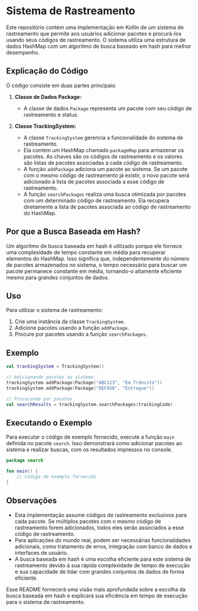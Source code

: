 # Sistema de Rastreamento

Este repositório contém uma implementação em Kotlin de um sistema de rastreamento que permite aos usuários adicionar pacotes e procurá-los usando seus códigos de rastreamento. O sistema utiliza uma estrutura de dados HashMap com um algoritmo de busca baseado em hash para melhor desempenho.

## Explicação do Código

O código consiste em duas partes principais:

1. **Classe de Dados Package:**
    - A classe de dados `Package` representa um pacote com seu código de rastreamento e status.

2. **Classe TrackingSystem:**
    - A classe `TrackingSystem` gerencia a funcionalidade do sistema de rastreamento.
    - Ela contém um HashMap chamado `packageMap` para armazenar os pacotes. As chaves são os códigos de rastreamento e os valores são listas de pacotes associadas a cada código de rastreamento.
    - A função `addPackage` adiciona um pacote ao sistema. Se um pacote com o mesmo código de rastreamento já existir, o novo pacote será adicionado à lista de pacotes associada a esse código de rastreamento.
    - A função `searchPackages` realiza uma busca otimizada por pacotes com um determinado código de rastreamento. Ela recupera diretamente a lista de pacotes associada ao código de rastreamento do HashMap.

## Por que a Busca Baseada em Hash?

Um algoritmo de busca baseada em hash é utilizado porque ele fornece uma complexidade de tempo constante em média para recuperar elementos do HashMap. Isso significa que, independentemente do número de pacotes armazenados no sistema, o tempo necessário para buscar um pacote permanece constante em média, tornando-o altamente eficiente mesmo para grandes conjuntos de dados.

## Uso

Para utilizar o sistema de rastreamento:

1. Crie uma instância da classe `TrackingSystem`.
2. Adicione pacotes usando a função `addPackage`.
3. Procure por pacotes usando a função `searchPackages`.

## Exemplo

```kotlin
val trackingSystem = TrackingSystem()

// Adicionando pacotes ao sistema
trackingSystem.addPackage(Package("ABC123", "Em Trânsito"))
trackingSystem.addPackage(Package("DEF456", "Entregue"))

// Procurando por pacotes
val searchResults = trackingSystem.searchPackages(trackingCode)
```

## Executando o Exemplo

Para executar o código de exemplo fornecido, execute a função `main` definida no pacote `search`. Isso demonstrará como adicionar pacotes ao sistema e realizar buscas, com os resultados impressos no console.

```kotlin
package search

fun main() {
    // Código de exemplo fornecido
}
```

## Observações
- Esta implementação assume códigos de rastreamento exclusivos para cada pacote. Se múltiplos pacotes com o mesmo código de rastreamento forem adicionados, todos eles serão associados a esse código de rastreamento.
- Para aplicações do mundo real, podem ser necessárias funcionalidades adicionais, como tratamento de erros, integração com banco de dados e interfaces de usuário.
- A busca baseada em hash é uma escolha eficiente para este sistema de rastreamento devido à sua rápida complexidade de tempo de execução e sua capacidade de lidar com grandes conjuntos de dados de forma eficiente.

Esse README fornecerá uma visão mais aprofundada sobre a escolha da busca baseada em hash e explicará sua eficiência em tempo de execução para o sistema de rastreamento.
